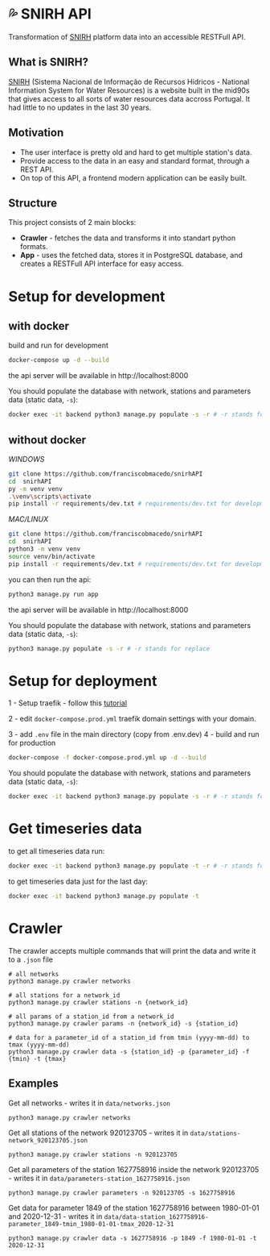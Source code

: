 # :sweat_drops: SNIRH API

Transformation of [SNIRH](https://snirh.apambiente.pt/) platform data into an accessible RESTFull API.

## What is SNIRH?

[SNIRH](https://snirh.apambiente.pt/) (Sistema Nacional de Informação de Recursos Hídricos - National Information System for Water Resources) is a website built in the mid90s that gives access to all sorts of water resources data accross Portugal. It had little to no updates in the last 30 years.

## Motivation

- The user interface is pretty old and hard to get multiple station's data.
- Provide access to the data in an easy and standard format, through a REST API.
- On top of this API, a frontend modern application can be easily built.

## Structure

This project consists of 2 main blocks:

- **Crawler** - fetches the data and transforms it into standart python formats.
- **App** - uses the fetched data, stores it in PostgreSQL database, and creates a RESTFull API interface for easy access.

# Setup for development

## with docker

build and run for development

```bash
docker-compose up -d --build
```

the api server will be available in http://localhost:8000

You should populate the database with network, stations and parameters data (static data, `-s`):

```bash
docker exec -it backend python3 manage.py populate -s -r # -r stands for replace
```

## without docker

_WINDOWS_

```bash
git clone https://github.com/franciscobmacedo/snirhAPI
cd  snirhAPI
py -m venv venv
.\venv\scripts\activate
pip install -r requirements/dev.txt # requirements/dev.txt for development or requirements/common.txt for just the crawler
```

_MAC/LINUX_

```bash
git clone https://github.com/franciscobmacedo/snirhAPI
cd  snirhAPI
python3 -m venv venv
source venv/bin/activate
pip install -r requirements/dev.txt # requirements/dev.txt for development or requirements/common.txt for just the crawler
```

you can then run the api:

```bash
python3 manage.py run app
```

the api server will be available in http://localhost:8000

You should populate the database with network, stations and parameters data (static data, `-s`):

```bash
python3 manage.py populate -s -r # -r stands for replace
```

# Setup for deployment

1 - Setup traefik - follow this [tutorial](https://www.digitalocean.com/community/tutorials/how-to-use-traefik-v2-as-a-reverse-proxy-for-docker-containers-on-ubuntu-20-04)

2 - edit `docker-compose.prod.yml` traefik domain settings with your domain.

3 - add `.env` file in the main directory (copy from .env.dev)
4 - build and run for production

```bash
docker-compose -f docker-compose.prod.yml up -d --build
```

You should populate the database with network, stations and parameters data (static data, `-s`):

```bash
docker exec -it backend python3 manage.py populate -s -r # -r stands for replace
```

# Get timeseries data

to get all timeseries data run:

```bash
docker exec -it backend python3 manage.py populate -t -r # -r stands for replace
```

to get timeseries data just for the last day:

```bash
docker exec -it backend python3 manage.py populate -t
```

# Crawler

The crawler accepts multiple commands that will print the data and write it to a `.json` file

```
# all networks
python3 manage.py crawler networks

# all stations for a network_id
python3 manage.py crawler stations -n {network_id}

# all params of a station_id from a network_id
python3 manage.py crawler params -n {network_id} -s {station_id}

# data for a parameter_id of a station_id from tmin (yyyy-mm-dd) to tmax (yyyy-mm-dd)
python3 manage.py crawler data -s {station_id} -p {parameter_id} -f {tmin} -t {tmax}
```

## Examples

Get all networks - writes it in `data/networks.json`

```
python3 manage.py crawler networks
```

Get all stations of the network 920123705 - writes it in `data/stations-network_920123705.json`

```
python3 manage.py crawler stations -n 920123705
```

Get all parameters of the station 1627758916 inside the network 920123705 - writes it in `data/parameters-station_1627758916.json`

```
python3 manage.py crawler parameters -n 920123705 -s 1627758916
```

Get data for parameter 1849 of the station 1627758916 between 1980-01-01 and 2020-12-31 - writes it in `data/data-station_1627758916-parameter_1849-tmin_1980-01-01-tmax_2020-12-31`

```
python3 manage.py crawler data -s 1627758916 -p 1849 -f 1980-01-01 -t 2020-12-31
```
